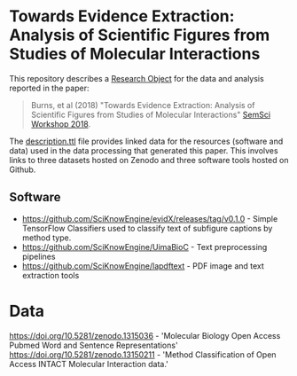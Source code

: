# Towards Evidence Extraction: Analysis of Scientific Figures from Studies of Molecular Interactions

This repository describes a [Research Object](http://www.researchobject.org/) for the data and analysis reported in the paper:

> Burns, et al (2018) "Towards Evidence Extraction: Analysis of Scientific Figures from Studies of Molecular Interactions" [SemSci Workshop 2018](https://semsci.github.io/SemSci2018/). 

The [description.ttl](description.ttl) file provides linked data for the resources (software and data) used in the data processing that generated this paper. This involves links to three datasets hosted on Zenodo and three software tools hosted on Github. 

## Software

* <https://github.com/SciKnowEngine/evidX/releases/tag/v0.1.0> - Simple TensorFlow Classifiers used to classify text of subfigure captions by method type.
* <https://github.com/SciKnowEngine/UimaBioC> - Text preprocessing pipelines
* <https://github.com/SciKnowEngine/lapdftext> - PDF image and text extraction tools

# Data

<https://doi.org/10.5281/zenodo.1315036> - 'Molecular Biology Open Access Pubmed Word and Sentence Representations'
<https://doi.org/10.5281/zenodo.13150211> - 'Method Classification of Open Access INTACT Molecular Interaction data.'
